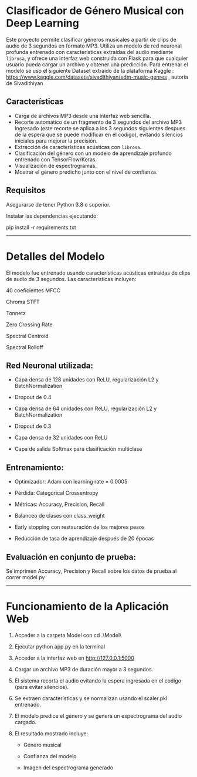 # Clasificador de Género Musical con Deep Learning

Este proyecto permite clasificar géneros musicales a partir de clips de audio de 3 segundos en formato MP3. Utiliza un modelo de red neuronal profunda entrenado con características extraídas del audio mediante `librosa`, y ofrece una interfaz web construida con Flask para que cualquier usuario pueda cargar un archivo y obtener una predicción. Para entrenar el modelo se uso el siguiente Dataset extraido de la plataforma Kaggle : https://www.kaggle.com/datasets/sivadithiyan/edm-music-genres , autoria de Sivadithiyan



## Características

- Carga de archivos MP3 desde una interfaz web sencilla.
- Recorte automático de un fragmento de 3 segundos del archivo MP3 ingresado (este recorte se aplica a los 3 segundos siguientes despues de la espera que se puede modificar en el codigo), evitando silencios iniciales para mejorar la precisión.
- Extracción de características acústicas con `librosa`.
- Clasificación del género con un modelo de aprendizaje profundo entrenado con TensorFlow/Keras.
- Visualización de espectrogramas.
- Mostrar el género predicho junto con el nivel de confianza.



## Requisitos

Asegurarse de tener Python 3.8 o superior.

Instalar las dependencias ejecutando:

pip install -r requirements.txt


---

# Detalles del Modelo

El modelo fue entrenado usando características acústicas extraídas de clips de audio de 3 segundos. Las características incluyen:

40 coeficientes MFCC

Chroma STFT

Tonnetz

Zero Crossing Rate

Spectral Centroid

Spectral Rolloff



## Red Neuronal utilizada:


- Capa densa de 128 unidades con ReLU, regularización L2 y BatchNormalization

- Dropout de 0.4

- Capa densa de 64 unidades con ReLU, regularización L2 y BatchNormalization

- Dropout de 0.3

- Capa densa de 32 unidades con ReLU

- Capa de salida Softmax para clasificación multiclase



## Entrenamiento:

- Optimizador: Adam con learning rate = 0.0005

- Pérdida: Categorical Crossentropy

- Métricas: Accuracy, Precision, Recall

- Balanceo de clases con class_weight

- Early stopping con restauración de los mejores pesos

- Reducción de tasa de aprendizaje después de 20 épocas



## Evaluación en conjunto de prueba:

Se imprimen Accuracy, Precision y Recall sobre los datos de prueba al correr model.py

---

# Funcionamiento de la Aplicación Web

1) Acceder a la carpeta Model con cd .\Model\

2) Ejecutar python app.py en la terminal

3) Acceder a la interfaz web en http://127.0.0.1:5000

4) Cargar un archivo MP3 de duración mayor a 3 segundos.

5) El sistema recorta el audio evitando la espera ingresada en el codigo (para evitar silencios).

6) Se extraen características y se normalizan usando el scaler.pkl entrenado.

7) El modelo predice el género y se genera un espectrograma del audio cargado.

8) El resultado mostrado incluye:

    -  Género musical

    -  Confianza del modelo

    -  Imagen del espectrograma generado
